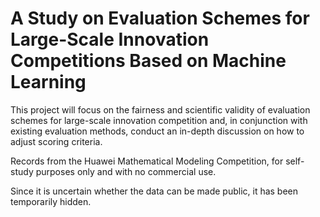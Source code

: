 # A Study on Evaluation Schemes for Large-Scale Innovation Competitions Based on Machine Learning
This project will focus on the fairness and scientific validity of evaluation schemes for large-scale innovation competition and, in conjunction with existing evaluation methods, conduct an in-depth discussion on how to adjust scoring criteria.

Records from the Huawei Mathematical Modeling Competition, for self-study purposes only and with no commercial use.

Since it is uncertain whether the data can be made public, it has been temporarily hidden.
